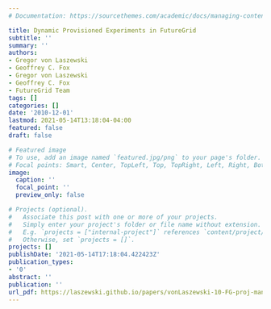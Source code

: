 ```yaml
---
# Documentation: https://sourcethemes.com/academic/docs/managing-content/

title: Dynamic Provisioned Experiments in FutureGrid
subtitle: ''
summary: ''
authors:
- Gregor von Laszewski
- Geoffrey C. Fox
- Gregor von Laszewski
- Geoffrey C. Fox
- FutureGrid Team
tags: []
categories: []
date: '2010-12-01'
lastmod: 2021-05-14T13:18:04-04:00
featured: false
draft: false

# Featured image
# To use, add an image named `featured.jpg/png` to your page's folder.
# Focal points: Smart, Center, TopLeft, Top, TopRight, Left, Right, BottomLeft, Bottom, BottomRight.
image:
  caption: ''
  focal_point: ''
  preview_only: false

# Projects (optional).
#   Associate this post with one or more of your projects.
#   Simply enter your project's folder or file name without extension.
#   E.g. `projects = ["internal-project"]` references `content/project/deep-learning/index.md`.
#   Otherwise, set `projects = []`.
projects: []
publishDate: '2021-05-14T17:18:04.422423Z'
publication_types:
- '0'
abstract: ''
publication: ''
url_pdf: https://laszewski.github.io/papers/vonLaszewski-10-FG-proj-management.pdf
---
```

